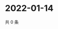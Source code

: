 # 2022-01-14

共 0 条

<!-- BEGIN WEIBO -->
<!-- 最后更新时间 Fri Jan 14 2022 03:13:12 GMT+0800 (China Standard Time) -->

<!-- END WEIBO -->
